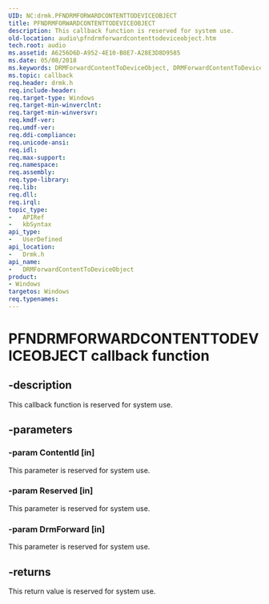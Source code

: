 ```yaml
---
UID: NC:drmk.PFNDRMFORWARDCONTENTTODEVICEOBJECT
title: PFNDRMFORWARDCONTENTTODEVICEOBJECT
description: This callback function is reserved for system use.
old-location: audio\pfndrmforwardcontenttodeviceobject.htm
tech.root: audio
ms.assetid: A6256D6D-A952-4E10-B8E7-A28E3D8D9585
ms.date: 05/08/2018
ms.keywords: DRMForwardContentToDeviceObject, DRMForwardContentToDeviceObject callback function [Audio Devices], PFNDRMFORWARDCONTENTTODEVICEOBJECT, PFNDRMFORWARDCONTENTTODEVICEOBJECT callback, PfnDRMForwardContentToDeviceObject, PfnDRMForwardContentToDeviceObject callback function [Audio Devices], audio.pfndrmforwardcontenttodeviceobject, drmk/PfnDRMForwardContentToDeviceObject
ms.topic: callback
req.header: drmk.h
req.include-header: 
req.target-type: Windows
req.target-min-winverclnt: 
req.target-min-winversvr: 
req.kmdf-ver: 
req.umdf-ver: 
req.ddi-compliance: 
req.unicode-ansi: 
req.idl: 
req.max-support: 
req.namespace: 
req.assembly: 
req.type-library: 
req.lib: 
req.dll: 
req.irql: 
topic_type:
-	APIRef
-	kbSyntax
api_type:
-	UserDefined
api_location:
-	Drmk.h
api_name:
-	DRMForwardContentToDeviceObject
product:
- Windows
targetos: Windows
req.typenames: 
---
```


# PFNDRMFORWARDCONTENTTODEVICEOBJECT callback function


## -description


This callback function is reserved for system use.


## -parameters




### -param ContentId [in]

This parameter is reserved for system use.


### -param Reserved [in]

This parameter is reserved for system use.


### -param DrmForward [in]

This parameter is reserved for system use.


## -returns



This return value is reserved for system use.



